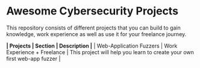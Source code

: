 # Awesome Cybersecurity Projects
This repository consists of different projects that you can build to gain knowledge, work experience as well as use it for your freelance journey. 

**| Projects | Section | Description |**
| Web-Application Fuzzers | Work Experience + Freelance  | This project will help you learn to create your own first web-app fuzzer |
